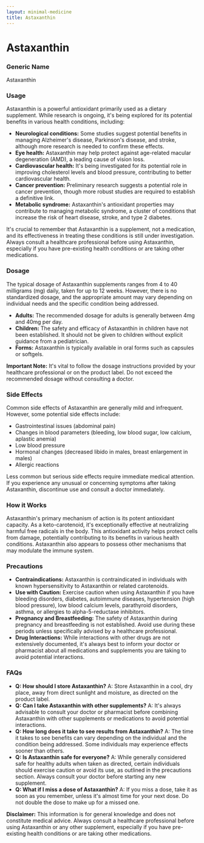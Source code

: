 ```yaml
---
layout: minimal-medicine
title: Astaxanthin
---
```


# Astaxanthin
### Generic Name
Astaxanthin

### Usage
Astaxanthin is a powerful antioxidant primarily used as a dietary supplement.  While research is ongoing, it's being explored for its potential benefits in various health conditions, including:

* **Neurological conditions:**  Some studies suggest potential benefits in managing Alzheimer's disease, Parkinson's disease, and stroke, although more research is needed to confirm these effects.
* **Eye health:**  Astaxanthin may help protect against age-related macular degeneration (AMD), a leading cause of vision loss.
* **Cardiovascular health:**  It's being investigated for its potential role in improving cholesterol levels and blood pressure, contributing to better cardiovascular health.
* **Cancer prevention:**  Preliminary research suggests a potential role in cancer prevention, though more robust studies are required to establish a definitive link.
* **Metabolic syndrome:**  Astaxanthin's antioxidant properties may contribute to managing metabolic syndrome, a cluster of conditions that increase the risk of heart disease, stroke, and type 2 diabetes.

It's crucial to remember that Astaxanthin is a supplement, not a medication, and its effectiveness in treating these conditions is still under investigation.  Always consult a healthcare professional before using Astaxanthin, especially if you have pre-existing health conditions or are taking other medications.

### Dosage
The typical dosage of Astaxanthin supplements ranges from 4 to 40 milligrams (mg) daily, taken for up to 12 weeks.  However, there is no standardized dosage, and the appropriate amount may vary depending on individual needs and the specific condition being addressed.  

* **Adults:** The recommended dosage for adults is generally between 4mg and 40mg per day.
* **Children:**  The safety and efficacy of Astaxanthin in children have not been established.  It should not be given to children without explicit guidance from a pediatrician.
* **Forms:** Astaxanthin is typically available in oral forms such as capsules or softgels.

**Important Note:** It's vital to follow the dosage instructions provided by your healthcare professional or on the product label.  Do not exceed the recommended dosage without consulting a doctor.


### Side Effects
Common side effects of Astaxanthin are generally mild and infrequent.  However, some potential side effects include:

* Gastrointestinal issues (abdominal pain)
* Changes in blood parameters (bleeding, low blood sugar, low calcium, aplastic anemia)
* Low blood pressure
* Hormonal changes (decreased libido in males, breast enlargement in males)
* Allergic reactions

Less common but serious side effects require immediate medical attention.  If you experience any unusual or concerning symptoms after taking Astaxanthin, discontinue use and consult a doctor immediately.


### How it Works
Astaxanthin's primary mechanism of action is its potent antioxidant capacity.  As a keto-carotenoid, it's exceptionally effective at neutralizing harmful free radicals in the body.  This antioxidant activity helps protect cells from damage, potentially contributing to its benefits in various health conditions. Astaxanthin also appears to possess other mechanisms that may modulate the immune system.

### Precautions
* **Contraindications:** Astaxanthin is contraindicated in individuals with known hypersensitivity to Astaxanthin or related carotenoids.
* **Use with Caution:** Exercise caution when using Astaxanthin if you have bleeding disorders, diabetes, autoimmune diseases, hypertension (high blood pressure), low blood calcium levels, parathyroid disorders, asthma, or allergies to alpha-5-reductase inhibitors.
* **Pregnancy and Breastfeeding:**  The safety of Astaxanthin during pregnancy and breastfeeding is not established.  Avoid use during these periods unless specifically advised by a healthcare professional.
* **Drug Interactions:**  While interactions with other drugs are not extensively documented, it's always best to inform your doctor or pharmacist about all medications and supplements you are taking to avoid potential interactions.


### FAQs
* **Q: How should I store Astaxanthin?** A: Store Astaxanthin in a cool, dry place, away from direct sunlight and moisture, as directed on the product label.
* **Q: Can I take Astaxanthin with other supplements?** A: It's always advisable to consult your doctor or pharmacist before combining Astaxanthin with other supplements or medications to avoid potential interactions.
* **Q: How long does it take to see results from Astaxanthin?** A: The time it takes to see benefits can vary depending on the individual and the condition being addressed.  Some individuals may experience effects sooner than others.
* **Q: Is Astaxanthin safe for everyone?** A: While generally considered safe for healthy adults when taken as directed, certain individuals should exercise caution or avoid its use, as outlined in the precautions section.  Always consult your doctor before starting any new supplement.
* **Q: What if I miss a dose of Astaxanthin?** A: If you miss a dose, take it as soon as you remember, unless it's almost time for your next dose.  Do not double the dose to make up for a missed one.


**Disclaimer:** This information is for general knowledge and does not constitute medical advice.  Always consult a healthcare professional before using Astaxanthin or any other supplement, especially if you have pre-existing health conditions or are taking other medications.
